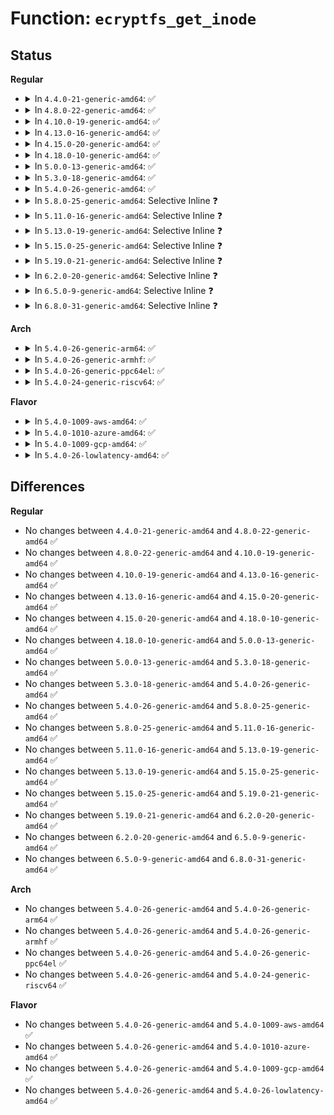 # Function: <code>ecryptfs_get_inode</code>

## Status
<b>Regular</b>
<ul>
<li>
<details>
<summary>In <code>4.4.0-21-generic-amd64</code>: ✅</summary>

```c
struct inode * ecryptfs_get_inode(struct inode * lower_inode, struct super_block * sb)
```

```json
{
  "name": "ecryptfs_get_inode",
  "collision_type": "Unique Global",
  "inline_type": "No",
  "funcs": [
    {
      "addr": 18446744071582000752,
      "name": "ecryptfs_get_inode",
      "external": true,
      "loc": "fs/ecryptfs/inode.c:110",
      "file": "fs/ecryptfs/inode.c",
      "inline": "seen, unknown",
      "caller_inline": [],
      "caller_func": [
        "fs/ecryptfs/inode.c:ecryptfs_interpose",
        "fs/ecryptfs/main.c:ecryptfs_mount"
      ]
    }
  ],
  "symbols": [
    {
      "addr": 18446744071582000752,
      "name": "ecryptfs_get_inode",
      "section": ".text",
      "bind": "STB_GLOBAL",
      "size": 55
    }
  ]
}
```
</details>
</li>
<li>
<details>
<summary>In <code>4.8.0-22-generic-amd64</code>: ✅</summary>

```c
struct inode * ecryptfs_get_inode(struct inode * lower_inode, struct super_block * sb)
```

```json
{
  "name": "ecryptfs_get_inode",
  "collision_type": "Unique Global",
  "inline_type": "No",
  "funcs": [
    {
      "addr": 18446744071582213616,
      "name": "ecryptfs_get_inode",
      "external": true,
      "loc": "fs/ecryptfs/inode.c:109",
      "file": "fs/ecryptfs/inode.c",
      "inline": "seen, unknown",
      "caller_inline": [],
      "caller_func": [
        "fs/ecryptfs/inode.c:ecryptfs_interpose",
        "fs/ecryptfs/main.c:ecryptfs_mount"
      ]
    }
  ],
  "symbols": [
    {
      "addr": 18446744071582213616,
      "name": "ecryptfs_get_inode",
      "section": ".text",
      "bind": "STB_GLOBAL",
      "size": 55
    }
  ]
}
```
</details>
</li>
<li>
<details>
<summary>In <code>4.10.0-19-generic-amd64</code>: ✅</summary>

```c
struct inode * ecryptfs_get_inode(struct inode * lower_inode, struct super_block * sb)
```

```json
{
  "name": "ecryptfs_get_inode",
  "collision_type": "Unique Global",
  "inline_type": "No",
  "funcs": [
    {
      "addr": 18446744071582302896,
      "name": "ecryptfs_get_inode",
      "external": true,
      "loc": "fs/ecryptfs/inode.c:109",
      "file": "fs/ecryptfs/inode.c",
      "inline": "seen, unknown",
      "caller_inline": [],
      "caller_func": [
        "fs/ecryptfs/inode.c:ecryptfs_interpose",
        "fs/ecryptfs/main.c:ecryptfs_mount"
      ]
    }
  ],
  "symbols": [
    {
      "addr": 18446744071582302896,
      "name": "ecryptfs_get_inode",
      "section": ".text",
      "bind": "STB_GLOBAL",
      "size": 55
    }
  ]
}
```
</details>
</li>
<li>
<details>
<summary>In <code>4.13.0-16-generic-amd64</code>: ✅</summary>

```c
struct inode * ecryptfs_get_inode(struct inode * lower_inode, struct super_block * sb)
```

```json
{
  "name": "ecryptfs_get_inode",
  "collision_type": "Unique Global",
  "inline_type": "No",
  "funcs": [
    {
      "addr": 18446744071582387728,
      "name": "ecryptfs_get_inode",
      "external": true,
      "loc": "fs/ecryptfs/inode.c:109",
      "file": "fs/ecryptfs/inode.c",
      "inline": "seen, unknown",
      "caller_inline": [],
      "caller_func": [
        "fs/ecryptfs/inode.c:ecryptfs_interpose",
        "fs/ecryptfs/main.c:ecryptfs_mount"
      ]
    }
  ],
  "symbols": [
    {
      "addr": 18446744071582387728,
      "name": "ecryptfs_get_inode",
      "section": ".text",
      "bind": "STB_GLOBAL",
      "size": 55
    }
  ]
}
```
</details>
</li>
<li>
<details>
<summary>In <code>4.15.0-20-generic-amd64</code>: ✅</summary>

```c
struct inode * ecryptfs_get_inode(struct inode * lower_inode, struct super_block * sb)
```

```json
{
  "name": "ecryptfs_get_inode",
  "collision_type": "Unique Global",
  "inline_type": "No",
  "funcs": [
    {
      "addr": 18446744071582538464,
      "name": "ecryptfs_get_inode",
      "external": true,
      "loc": "fs/ecryptfs/inode.c:108",
      "file": "fs/ecryptfs/inode.c",
      "inline": "seen, unknown",
      "caller_inline": [],
      "caller_func": [
        "fs/ecryptfs/inode.c:ecryptfs_interpose",
        "fs/ecryptfs/main.c:ecryptfs_mount"
      ]
    }
  ],
  "symbols": [
    {
      "addr": 18446744071582538464,
      "name": "ecryptfs_get_inode",
      "section": ".text",
      "bind": "STB_GLOBAL",
      "size": 55
    }
  ]
}
```
</details>
</li>
<li>
<details>
<summary>In <code>4.18.0-10-generic-amd64</code>: ✅</summary>

```c
struct inode * ecryptfs_get_inode(struct inode * lower_inode, struct super_block * sb)
```

```json
{
  "name": "ecryptfs_get_inode",
  "collision_type": "Unique Global",
  "inline_type": "No",
  "funcs": [
    {
      "addr": 18446744071582730304,
      "name": "ecryptfs_get_inode",
      "external": true,
      "loc": "fs/ecryptfs/inode.c:108",
      "file": "fs/ecryptfs/inode.c",
      "inline": "seen, unknown",
      "caller_inline": [],
      "caller_func": [
        "fs/ecryptfs/inode.c:ecryptfs_interpose",
        "fs/ecryptfs/main.c:ecryptfs_mount"
      ]
    }
  ],
  "symbols": [
    {
      "addr": 18446744071582730304,
      "name": "ecryptfs_get_inode",
      "section": ".text",
      "bind": "STB_GLOBAL",
      "size": 55
    }
  ]
}
```
</details>
</li>
<li>
<details>
<summary>In <code>5.0.0-13-generic-amd64</code>: ✅</summary>

```c
struct inode * ecryptfs_get_inode(struct inode * lower_inode, struct super_block * sb)
```

```json
{
  "name": "ecryptfs_get_inode",
  "collision_type": "Unique Global",
  "inline_type": "No",
  "funcs": [
    {
      "addr": 18446744071582834016,
      "name": "ecryptfs_get_inode",
      "external": true,
      "loc": "fs/ecryptfs/inode.c:108",
      "file": "fs/ecryptfs/inode.c",
      "inline": "seen, unknown",
      "caller_inline": [],
      "caller_func": [
        "fs/ecryptfs/inode.c:ecryptfs_interpose",
        "fs/ecryptfs/main.c:ecryptfs_mount"
      ]
    }
  ],
  "symbols": [
    {
      "addr": 18446744071582834016,
      "name": "ecryptfs_get_inode",
      "section": ".text",
      "bind": "STB_GLOBAL",
      "size": 55
    }
  ]
}
```
</details>
</li>
<li>
<details>
<summary>In <code>5.3.0-18-generic-amd64</code>: ✅</summary>

```c
struct inode * ecryptfs_get_inode(struct inode * lower_inode, struct super_block * sb)
```

```json
{
  "name": "ecryptfs_get_inode",
  "collision_type": "Unique Global",
  "inline_type": "No",
  "funcs": [
    {
      "addr": 18446744071583008928,
      "name": "ecryptfs_get_inode",
      "external": true,
      "loc": "fs/ecryptfs/inode.c:94",
      "file": "fs/ecryptfs/inode.c",
      "inline": "seen, unknown",
      "caller_inline": [],
      "caller_func": [
        "fs/ecryptfs/inode.c:ecryptfs_interpose",
        "fs/ecryptfs/main.c:ecryptfs_mount"
      ]
    }
  ],
  "symbols": [
    {
      "addr": 18446744071583008928,
      "name": "ecryptfs_get_inode",
      "section": ".text",
      "bind": "STB_GLOBAL",
      "size": 55
    }
  ]
}
```
</details>
</li>
<li>
<details>
<summary>In <code>5.4.0-26-generic-amd64</code>: ✅</summary>

```c
struct inode * ecryptfs_get_inode(struct inode * lower_inode, struct super_block * sb)
```

```json
{
  "name": "ecryptfs_get_inode",
  "collision_type": "Unique Global",
  "inline_type": "No",
  "funcs": [
    {
      "addr": 18446744071583115008,
      "name": "ecryptfs_get_inode",
      "external": true,
      "loc": "fs/ecryptfs/inode.c:94",
      "file": "fs/ecryptfs/inode.c",
      "inline": "seen, unknown",
      "caller_inline": [],
      "caller_func": [
        "fs/ecryptfs/inode.c:ecryptfs_interpose",
        "fs/ecryptfs/main.c:ecryptfs_mount"
      ]
    }
  ],
  "symbols": [
    {
      "addr": 18446744071583115008,
      "name": "ecryptfs_get_inode",
      "section": ".text",
      "bind": "STB_GLOBAL",
      "size": 55
    }
  ]
}
```
</details>
</li>
<li>
<details>
<summary>In <code>5.8.0-25-generic-amd64</code>: Selective Inline ❓</summary>

```c
struct inode * ecryptfs_get_inode(struct inode * lower_inode, struct super_block * sb)
```

```json
{
  "name": "ecryptfs_get_inode",
  "collision_type": "Unique Global",
  "inline_type": "Selective",
  "funcs": [
    {
      "addr": 18446744071583433817,
      "name": "ecryptfs_get_inode",
      "external": true,
      "loc": "fs/ecryptfs/inode.c:94",
      "file": "fs/ecryptfs/inode.c",
      "inline": "not declared, inlined",
      "caller_inline": [
        "fs/ecryptfs/inode.c:ecryptfs_mknod",
        "fs/ecryptfs/inode.c:ecryptfs_mkdir",
        "fs/ecryptfs/inode.c:ecryptfs_symlink",
        "fs/ecryptfs/inode.c:ecryptfs_link"
      ],
      "caller_func": [
        "fs/ecryptfs/main.c:ecryptfs_mount"
      ]
    }
  ],
  "symbols": [
    {
      "addr": 18446744071583436288,
      "name": "ecryptfs_get_inode",
      "section": ".text",
      "bind": "STB_GLOBAL",
      "size": 202
    }
  ]
}
```
</details>
</li>
<li>
<details>
<summary>In <code>5.11.0-16-generic-amd64</code>: Selective Inline ❓</summary>

```c
struct inode * ecryptfs_get_inode(struct inode * lower_inode, struct super_block * sb)
```

```json
{
  "name": "ecryptfs_get_inode",
  "collision_type": "Unique Global",
  "inline_type": "Selective",
  "funcs": [
    {
      "addr": 18446744071583547513,
      "name": "ecryptfs_get_inode",
      "external": true,
      "loc": "fs/ecryptfs/inode.c:94",
      "file": "fs/ecryptfs/inode.c",
      "inline": "not declared, inlined",
      "caller_inline": [
        "fs/ecryptfs/inode.c:ecryptfs_mknod",
        "fs/ecryptfs/inode.c:ecryptfs_mkdir",
        "fs/ecryptfs/inode.c:ecryptfs_symlink",
        "fs/ecryptfs/inode.c:ecryptfs_link"
      ],
      "caller_func": [
        "fs/ecryptfs/main.c:ecryptfs_mount"
      ]
    }
  ],
  "symbols": [
    {
      "addr": 18446744071583549968,
      "name": "ecryptfs_get_inode",
      "section": ".text",
      "bind": "STB_GLOBAL",
      "size": 202
    }
  ]
}
```
</details>
</li>
<li>
<details>
<summary>In <code>5.13.0-19-generic-amd64</code>: Selective Inline ❓</summary>

```c
struct inode * ecryptfs_get_inode(struct inode * lower_inode, struct super_block * sb)
```

```json
{
  "name": "ecryptfs_get_inode",
  "collision_type": "Unique Global",
  "inline_type": "Selective",
  "funcs": [
    {
      "addr": 18446744071583570738,
      "name": "ecryptfs_get_inode",
      "external": true,
      "loc": "fs/ecryptfs/inode.c:94",
      "file": "fs/ecryptfs/inode.c",
      "inline": "not declared, inlined",
      "caller_inline": [
        "fs/ecryptfs/inode.c:ecryptfs_mknod",
        "fs/ecryptfs/inode.c:ecryptfs_mkdir",
        "fs/ecryptfs/inode.c:ecryptfs_symlink",
        "fs/ecryptfs/inode.c:ecryptfs_link"
      ],
      "caller_func": [
        "fs/ecryptfs/main.c:ecryptfs_mount"
      ]
    }
  ],
  "symbols": [
    {
      "addr": 18446744071583573184,
      "name": "ecryptfs_get_inode",
      "section": ".text",
      "bind": "STB_GLOBAL",
      "size": 202
    }
  ]
}
```
</details>
</li>
<li>
<details>
<summary>In <code>5.15.0-25-generic-amd64</code>: Selective Inline ❓</summary>

```c
struct inode * ecryptfs_get_inode(struct inode * lower_inode, struct super_block * sb)
```

```json
{
  "name": "ecryptfs_get_inode",
  "collision_type": "Unique Global",
  "inline_type": "Selective",
  "funcs": [
    {
      "addr": 18446744071583930610,
      "name": "ecryptfs_get_inode",
      "external": true,
      "loc": "fs/ecryptfs/inode.c:94",
      "file": "fs/ecryptfs/inode.c",
      "inline": "not declared, inlined",
      "caller_inline": [
        "fs/ecryptfs/inode.c:ecryptfs_mknod",
        "fs/ecryptfs/inode.c:ecryptfs_mkdir",
        "fs/ecryptfs/inode.c:ecryptfs_symlink",
        "fs/ecryptfs/inode.c:ecryptfs_link"
      ],
      "caller_func": [
        "fs/ecryptfs/main.c:ecryptfs_mount"
      ]
    }
  ],
  "symbols": [
    {
      "addr": 18446744071583931568,
      "name": "ecryptfs_get_inode",
      "section": ".text",
      "bind": "STB_GLOBAL",
      "size": 202
    }
  ]
}
```
</details>
</li>
<li>
<details>
<summary>In <code>5.19.0-21-generic-amd64</code>: Selective Inline ❓</summary>

```c
struct inode * ecryptfs_get_inode(struct inode * lower_inode, struct super_block * sb)
```

```json
{
  "name": "ecryptfs_get_inode",
  "collision_type": "Unique Global",
  "inline_type": "Selective",
  "funcs": [
    {
      "addr": 18446744071584510260,
      "name": "ecryptfs_get_inode",
      "external": true,
      "loc": "fs/ecryptfs/inode.c:94",
      "file": "fs/ecryptfs/inode.c",
      "inline": "not declared, inlined",
      "caller_inline": [
        "fs/ecryptfs/inode.c:ecryptfs_mknod",
        "fs/ecryptfs/inode.c:ecryptfs_mkdir",
        "fs/ecryptfs/inode.c:ecryptfs_symlink",
        "fs/ecryptfs/inode.c:ecryptfs_link"
      ],
      "caller_func": [
        "fs/ecryptfs/main.c:ecryptfs_mount"
      ]
    }
  ],
  "symbols": [
    {
      "addr": 18446744071584511232,
      "name": "ecryptfs_get_inode",
      "section": ".text",
      "bind": "STB_GLOBAL",
      "size": 248
    }
  ]
}
```
</details>
</li>
<li>
<details>
<summary>In <code>6.2.0-20-generic-amd64</code>: Selective Inline ❓</summary>

```c
struct inode * ecryptfs_get_inode(struct inode * lower_inode, struct super_block * sb)
```

```json
{
  "name": "ecryptfs_get_inode",
  "collision_type": "Unique Global",
  "inline_type": "Selective",
  "funcs": [
    {
      "addr": 18446744071585179476,
      "name": "ecryptfs_get_inode",
      "external": true,
      "loc": "fs/ecryptfs/inode.c:96",
      "file": "fs/ecryptfs/inode.c",
      "inline": "not declared, inlined",
      "caller_inline": [
        "fs/ecryptfs/inode.c:ecryptfs_mknod",
        "fs/ecryptfs/inode.c:ecryptfs_mkdir",
        "fs/ecryptfs/inode.c:ecryptfs_symlink",
        "fs/ecryptfs/inode.c:ecryptfs_link"
      ],
      "caller_func": [
        "fs/ecryptfs/main.c:ecryptfs_mount"
      ]
    }
  ],
  "symbols": [
    {
      "addr": 18446744071585180496,
      "name": "ecryptfs_get_inode",
      "section": ".text",
      "bind": "STB_GLOBAL",
      "size": 248
    }
  ]
}
```
</details>
</li>
<li>
<details>
<summary>In <code>6.5.0-9-generic-amd64</code>: Selective Inline ❓</summary>

```c
struct inode * ecryptfs_get_inode(struct inode * lower_inode, struct super_block * sb)
```

```json
{
  "name": "ecryptfs_get_inode",
  "collision_type": "Unique Global",
  "inline_type": "Selective",
  "funcs": [
    {
      "addr": 18446744071585408564,
      "name": "ecryptfs_get_inode",
      "external": true,
      "loc": "fs/ecryptfs/inode.c:96",
      "file": "fs/ecryptfs/inode.c",
      "inline": "not declared, inlined",
      "caller_inline": [
        "fs/ecryptfs/inode.c:ecryptfs_mknod",
        "fs/ecryptfs/inode.c:ecryptfs_mkdir",
        "fs/ecryptfs/inode.c:ecryptfs_symlink",
        "fs/ecryptfs/inode.c:ecryptfs_link"
      ],
      "caller_func": [
        "fs/ecryptfs/main.c:ecryptfs_mount"
      ]
    }
  ],
  "symbols": [
    {
      "addr": 18446744071585409552,
      "name": "ecryptfs_get_inode",
      "section": ".text",
      "bind": "STB_GLOBAL",
      "size": 248
    }
  ]
}
```
</details>
</li>
<li>
<details>
<summary>In <code>6.8.0-31-generic-amd64</code>: Selective Inline ❓</summary>

```c
struct inode * ecryptfs_get_inode(struct inode * lower_inode, struct super_block * sb)
```

```json
{
  "name": "ecryptfs_get_inode",
  "collision_type": "Unique Global",
  "inline_type": "Selective",
  "funcs": [
    {
      "addr": 18446744071585643625,
      "name": "ecryptfs_get_inode",
      "external": true,
      "loc": "fs/ecryptfs/inode.c:104",
      "file": "fs/ecryptfs/inode.c",
      "inline": "not declared, inlined",
      "caller_inline": [
        "fs/ecryptfs/inode.c:ecryptfs_mknod",
        "fs/ecryptfs/inode.c:ecryptfs_mkdir",
        "fs/ecryptfs/inode.c:ecryptfs_symlink",
        "fs/ecryptfs/inode.c:ecryptfs_link"
      ],
      "caller_func": [
        "fs/ecryptfs/main.c:ecryptfs_mount"
      ]
    }
  ],
  "symbols": [
    {
      "addr": 18446744071585644608,
      "name": "ecryptfs_get_inode",
      "section": ".text",
      "bind": "STB_GLOBAL",
      "size": 71
    }
  ]
}
```
</details>
</li>
</ul>
<b>Arch</b>
<ul>
<li>
<details>
<summary>In <code>5.4.0-26-generic-arm64</code>: ✅</summary>

```c
struct inode * ecryptfs_get_inode(struct inode * lower_inode, struct super_block * sb)
```

```json
{
  "name": "ecryptfs_get_inode",
  "collision_type": "Unique Global",
  "inline_type": "No",
  "funcs": [
    {
      "addr": 18446603336494824120,
      "name": "ecryptfs_get_inode",
      "external": true,
      "loc": "fs/ecryptfs/inode.c:94",
      "file": "fs/ecryptfs/inode.c",
      "inline": "seen, unknown",
      "caller_inline": [],
      "caller_func": [
        "fs/ecryptfs/inode.c:ecryptfs_interpose",
        "fs/ecryptfs/main.c:ecryptfs_mount"
      ]
    }
  ],
  "symbols": [
    {
      "addr": 18446603336494824120,
      "name": "ecryptfs_get_inode",
      "section": ".text",
      "bind": "STB_GLOBAL",
      "size": 96
    }
  ]
}
```
</details>
</li>
<li>
<details>
<summary>In <code>5.4.0-26-generic-armhf</code>: ✅</summary>

```c
struct inode * ecryptfs_get_inode(struct inode * lower_inode, struct super_block * sb)
```

```json
{
  "name": "ecryptfs_get_inode",
  "collision_type": "Unique Global",
  "inline_type": "No",
  "funcs": [
    {
      "addr": 3228243184,
      "name": "ecryptfs_get_inode",
      "external": true,
      "loc": "fs/ecryptfs/inode.c:94",
      "file": "fs/ecryptfs/inode.c",
      "inline": "seen, unknown",
      "caller_inline": [],
      "caller_func": [
        "fs/ecryptfs/inode.c:ecryptfs_interpose",
        "fs/ecryptfs/main.c:ecryptfs_mount"
      ]
    }
  ],
  "symbols": [
    {
      "addr": 3228243184,
      "name": "ecryptfs_get_inode",
      "section": ".text",
      "bind": "STB_GLOBAL",
      "size": 68
    }
  ]
}
```
</details>
</li>
<li>
<details>
<summary>In <code>5.4.0-26-generic-ppc64el</code>: ✅</summary>

```c
struct inode * ecryptfs_get_inode(struct inode * lower_inode, struct super_block * sb)
```

```json
{
  "name": "ecryptfs_get_inode",
  "collision_type": "Unique Global",
  "inline_type": "No",
  "funcs": [
    {
      "addr": 13835058055288667664,
      "name": "ecryptfs_get_inode",
      "external": true,
      "loc": "fs/ecryptfs/inode.c:94",
      "file": "fs/ecryptfs/inode.c",
      "inline": "seen, unknown",
      "caller_inline": [],
      "caller_func": [
        "fs/ecryptfs/inode.c:ecryptfs_interpose",
        "fs/ecryptfs/main.c:ecryptfs_mount"
      ]
    }
  ],
  "symbols": [
    {
      "addr": 13835058055288667664,
      "name": "ecryptfs_get_inode",
      "section": ".text",
      "bind": "STB_GLOBAL",
      "size": 128
    }
  ]
}
```
</details>
</li>
<li>
<details>
<summary>In <code>5.4.0-24-generic-riscv64</code>: ✅</summary>

```c
struct inode * ecryptfs_get_inode(struct inode * lower_inode, struct super_block * sb)
```

```json
{
  "name": "ecryptfs_get_inode",
  "collision_type": "Unique Global",
  "inline_type": "No",
  "funcs": [
    {
      "addr": 18446743936274149132,
      "name": "ecryptfs_get_inode",
      "external": true,
      "loc": "fs/ecryptfs/inode.c:94",
      "file": "fs/ecryptfs/inode.c",
      "inline": "seen, unknown",
      "caller_inline": [],
      "caller_func": [
        "fs/ecryptfs/inode.c:ecryptfs_interpose",
        "fs/ecryptfs/main.c:ecryptfs_mount"
      ]
    }
  ],
  "symbols": [
    {
      "addr": 18446743936274149132,
      "name": "ecryptfs_get_inode",
      "section": ".text",
      "bind": "STB_GLOBAL",
      "size": 88
    }
  ]
}
```
</details>
</li>
</ul>
<b>Flavor</b>
<ul>
<li>
<details>
<summary>In <code>5.4.0-1009-aws-amd64</code>: ✅</summary>

```c
struct inode * ecryptfs_get_inode(struct inode * lower_inode, struct super_block * sb)
```

```json
{
  "name": "ecryptfs_get_inode",
  "collision_type": "Unique Global",
  "inline_type": "No",
  "funcs": [
    {
      "addr": 18446744071583083744,
      "name": "ecryptfs_get_inode",
      "external": true,
      "loc": "fs/ecryptfs/inode.c:94",
      "file": "fs/ecryptfs/inode.c",
      "inline": "seen, unknown",
      "caller_inline": [],
      "caller_func": [
        "fs/ecryptfs/inode.c:ecryptfs_interpose",
        "fs/ecryptfs/main.c:ecryptfs_mount"
      ]
    }
  ],
  "symbols": [
    {
      "addr": 18446744071583083744,
      "name": "ecryptfs_get_inode",
      "section": ".text",
      "bind": "STB_GLOBAL",
      "size": 55
    }
  ]
}
```
</details>
</li>
<li>
<details>
<summary>In <code>5.4.0-1010-azure-amd64</code>: ✅</summary>

```c
struct inode * ecryptfs_get_inode(struct inode * lower_inode, struct super_block * sb)
```

```json
{
  "name": "ecryptfs_get_inode",
  "collision_type": "Unique Global",
  "inline_type": "No",
  "funcs": [
    {
      "addr": 18446744071583020896,
      "name": "ecryptfs_get_inode",
      "external": true,
      "loc": "fs/ecryptfs/inode.c:94",
      "file": "fs/ecryptfs/inode.c",
      "inline": "seen, unknown",
      "caller_inline": [],
      "caller_func": [
        "fs/ecryptfs/inode.c:ecryptfs_interpose",
        "fs/ecryptfs/main.c:ecryptfs_mount"
      ]
    }
  ],
  "symbols": [
    {
      "addr": 18446744071583020896,
      "name": "ecryptfs_get_inode",
      "section": ".text",
      "bind": "STB_GLOBAL",
      "size": 55
    }
  ]
}
```
</details>
</li>
<li>
<details>
<summary>In <code>5.4.0-1009-gcp-amd64</code>: ✅</summary>

```c
struct inode * ecryptfs_get_inode(struct inode * lower_inode, struct super_block * sb)
```

```json
{
  "name": "ecryptfs_get_inode",
  "collision_type": "Unique Global",
  "inline_type": "No",
  "funcs": [
    {
      "addr": 18446744071583072352,
      "name": "ecryptfs_get_inode",
      "external": true,
      "loc": "fs/ecryptfs/inode.c:94",
      "file": "fs/ecryptfs/inode.c",
      "inline": "seen, unknown",
      "caller_inline": [],
      "caller_func": [
        "fs/ecryptfs/inode.c:ecryptfs_interpose",
        "fs/ecryptfs/main.c:ecryptfs_mount"
      ]
    }
  ],
  "symbols": [
    {
      "addr": 18446744071583072352,
      "name": "ecryptfs_get_inode",
      "section": ".text",
      "bind": "STB_GLOBAL",
      "size": 55
    }
  ]
}
```
</details>
</li>
<li>
<details>
<summary>In <code>5.4.0-26-lowlatency-amd64</code>: ✅</summary>

```c
struct inode * ecryptfs_get_inode(struct inode * lower_inode, struct super_block * sb)
```

```json
{
  "name": "ecryptfs_get_inode",
  "collision_type": "Unique Global",
  "inline_type": "No",
  "funcs": [
    {
      "addr": 18446744071583161632,
      "name": "ecryptfs_get_inode",
      "external": true,
      "loc": "fs/ecryptfs/inode.c:94",
      "file": "fs/ecryptfs/inode.c",
      "inline": "seen, unknown",
      "caller_inline": [],
      "caller_func": [
        "fs/ecryptfs/inode.c:ecryptfs_interpose",
        "fs/ecryptfs/main.c:ecryptfs_mount"
      ]
    }
  ],
  "symbols": [
    {
      "addr": 18446744071583161632,
      "name": "ecryptfs_get_inode",
      "section": ".text",
      "bind": "STB_GLOBAL",
      "size": 55
    }
  ]
}
```
</details>
</li>
</ul>

## Differences
<b>Regular</b>
<ul>
<li>
No changes between <code>4.4.0-21-generic-amd64</code> and <code>4.8.0-22-generic-amd64</code> ✅
</li>
<li>
No changes between <code>4.8.0-22-generic-amd64</code> and <code>4.10.0-19-generic-amd64</code> ✅
</li>
<li>
No changes between <code>4.10.0-19-generic-amd64</code> and <code>4.13.0-16-generic-amd64</code> ✅
</li>
<li>
No changes between <code>4.13.0-16-generic-amd64</code> and <code>4.15.0-20-generic-amd64</code> ✅
</li>
<li>
No changes between <code>4.15.0-20-generic-amd64</code> and <code>4.18.0-10-generic-amd64</code> ✅
</li>
<li>
No changes between <code>4.18.0-10-generic-amd64</code> and <code>5.0.0-13-generic-amd64</code> ✅
</li>
<li>
No changes between <code>5.0.0-13-generic-amd64</code> and <code>5.3.0-18-generic-amd64</code> ✅
</li>
<li>
No changes between <code>5.3.0-18-generic-amd64</code> and <code>5.4.0-26-generic-amd64</code> ✅
</li>
<li>
No changes between <code>5.4.0-26-generic-amd64</code> and <code>5.8.0-25-generic-amd64</code> ✅
</li>
<li>
No changes between <code>5.8.0-25-generic-amd64</code> and <code>5.11.0-16-generic-amd64</code> ✅
</li>
<li>
No changes between <code>5.11.0-16-generic-amd64</code> and <code>5.13.0-19-generic-amd64</code> ✅
</li>
<li>
No changes between <code>5.13.0-19-generic-amd64</code> and <code>5.15.0-25-generic-amd64</code> ✅
</li>
<li>
No changes between <code>5.15.0-25-generic-amd64</code> and <code>5.19.0-21-generic-amd64</code> ✅
</li>
<li>
No changes between <code>5.19.0-21-generic-amd64</code> and <code>6.2.0-20-generic-amd64</code> ✅
</li>
<li>
No changes between <code>6.2.0-20-generic-amd64</code> and <code>6.5.0-9-generic-amd64</code> ✅
</li>
<li>
No changes between <code>6.5.0-9-generic-amd64</code> and <code>6.8.0-31-generic-amd64</code> ✅
</li>
</ul>
<b>Arch</b>
<ul>
<li>
No changes between <code>5.4.0-26-generic-amd64</code> and <code>5.4.0-26-generic-arm64</code> ✅
</li>
<li>
No changes between <code>5.4.0-26-generic-amd64</code> and <code>5.4.0-26-generic-armhf</code> ✅
</li>
<li>
No changes between <code>5.4.0-26-generic-amd64</code> and <code>5.4.0-26-generic-ppc64el</code> ✅
</li>
<li>
No changes between <code>5.4.0-26-generic-amd64</code> and <code>5.4.0-24-generic-riscv64</code> ✅
</li>
</ul>
<b>Flavor</b>
<ul>
<li>
No changes between <code>5.4.0-26-generic-amd64</code> and <code>5.4.0-1009-aws-amd64</code> ✅
</li>
<li>
No changes between <code>5.4.0-26-generic-amd64</code> and <code>5.4.0-1010-azure-amd64</code> ✅
</li>
<li>
No changes between <code>5.4.0-26-generic-amd64</code> and <code>5.4.0-1009-gcp-amd64</code> ✅
</li>
<li>
No changes between <code>5.4.0-26-generic-amd64</code> and <code>5.4.0-26-lowlatency-amd64</code> ✅
</li>
</ul>
